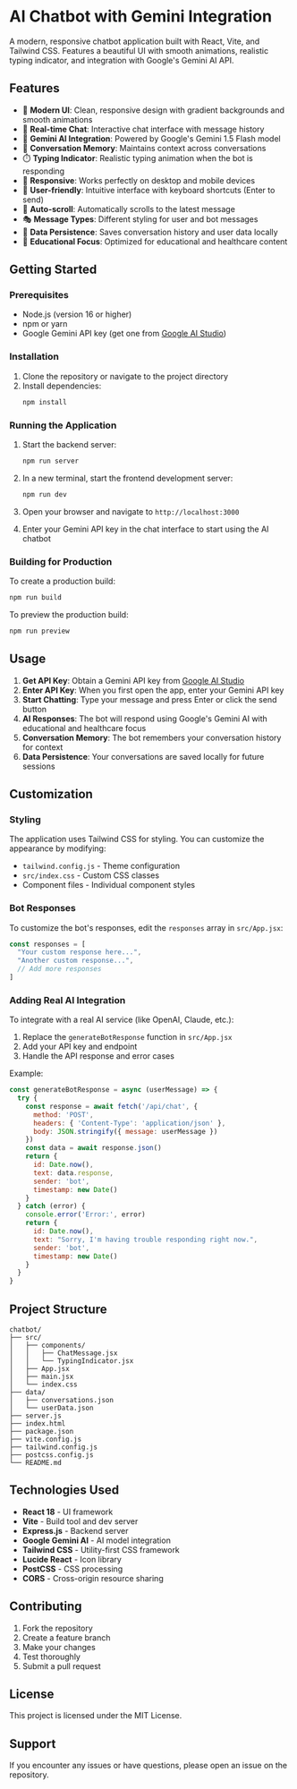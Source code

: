 # AI Chatbot with Gemini Integration

A modern, responsive chatbot application built with React, Vite, and Tailwind CSS. Features a beautiful UI with smooth animations, realistic typing indicator, and integration with Google's Gemini AI API.

## Features

- 🎨 **Modern UI**: Clean, responsive design with gradient backgrounds and smooth animations
- 💬 **Real-time Chat**: Interactive chat interface with message history
- 🤖 **Gemini AI Integration**: Powered by Google's Gemini 1.5 Flash model
- 🧠 **Conversation Memory**: Maintains context across conversations
- ⏱️ **Typing Indicator**: Realistic typing animation when the bot is responding
- 📱 **Responsive**: Works perfectly on desktop and mobile devices
- 🎯 **User-friendly**: Intuitive interface with keyboard shortcuts (Enter to send)
- 🔄 **Auto-scroll**: Automatically scrolls to the latest message
- 🎭 **Message Types**: Different styling for user and bot messages
- 💾 **Data Persistence**: Saves conversation history and user data locally
- 🔧 **Educational Focus**: Optimized for educational and healthcare content

## Getting Started

### Prerequisites

- Node.js (version 16 or higher)
- npm or yarn
- Google Gemini API key (get one from [Google AI Studio](https://makersuite.google.com/app/apikey))

### Installation

1. Clone the repository or navigate to the project directory
2. Install dependencies:
   ```bash
   npm install
   ```

### Running the Application

1. Start the backend server:
   ```bash
   npm run server
   ```

2. In a new terminal, start the frontend development server:
   ```bash
   npm run dev
   ```

3. Open your browser and navigate to `http://localhost:3000`

4. Enter your Gemini API key in the chat interface to start using the AI chatbot

### Building for Production

To create a production build:

```bash
npm run build
```

To preview the production build:

```bash
npm run preview
```

## Usage

1. **Get API Key**: Obtain a Gemini API key from [Google AI Studio](https://makersuite.google.com/app/apikey)
2. **Enter API Key**: When you first open the app, enter your Gemini API key
3. **Start Chatting**: Type your message and press Enter or click the send button
4. **AI Responses**: The bot will respond using Google's Gemini AI with educational and healthcare focus
5. **Conversation Memory**: The bot remembers your conversation history for context
6. **Data Persistence**: Your conversations are saved locally for future sessions

## Customization

### Styling
The application uses Tailwind CSS for styling. You can customize the appearance by modifying:
- `tailwind.config.js` - Theme configuration
- `src/index.css` - Custom CSS classes
- Component files - Individual component styles

### Bot Responses
To customize the bot's responses, edit the `responses` array in `src/App.jsx`:

```javascript
const responses = [
  "Your custom response here...",
  "Another custom response...",
  // Add more responses
]
```

### Adding Real AI Integration
To integrate with a real AI service (like OpenAI, Claude, etc.):

1. Replace the `generateBotResponse` function in `src/App.jsx`
2. Add your API key and endpoint
3. Handle the API response and error cases

Example:
```javascript
const generateBotResponse = async (userMessage) => {
  try {
    const response = await fetch('/api/chat', {
      method: 'POST',
      headers: { 'Content-Type': 'application/json' },
      body: JSON.stringify({ message: userMessage })
    })
    const data = await response.json()
    return {
      id: Date.now(),
      text: data.response,
      sender: 'bot',
      timestamp: new Date()
    }
  } catch (error) {
    console.error('Error:', error)
    return {
      id: Date.now(),
      text: "Sorry, I'm having trouble responding right now.",
      sender: 'bot',
      timestamp: new Date()
    }
  }
}
```

## Project Structure

```
chatbot/
├── src/
│   ├── components/
│   │   ├── ChatMessage.jsx
│   │   └── TypingIndicator.jsx
│   ├── App.jsx
│   ├── main.jsx
│   └── index.css
├── data/
│   ├── conversations.json
│   └── userData.json
├── server.js
├── index.html
├── package.json
├── vite.config.js
├── tailwind.config.js
├── postcss.config.js
└── README.md
```

## Technologies Used

- **React 18** - UI framework
- **Vite** - Build tool and dev server
- **Express.js** - Backend server
- **Google Gemini AI** - AI model integration
- **Tailwind CSS** - Utility-first CSS framework
- **Lucide React** - Icon library
- **PostCSS** - CSS processing
- **CORS** - Cross-origin resource sharing

## Contributing

1. Fork the repository
2. Create a feature branch
3. Make your changes
4. Test thoroughly
5. Submit a pull request

## License

This project is licensed under the MIT License.

## Support

If you encounter any issues or have questions, please open an issue on the repository.
